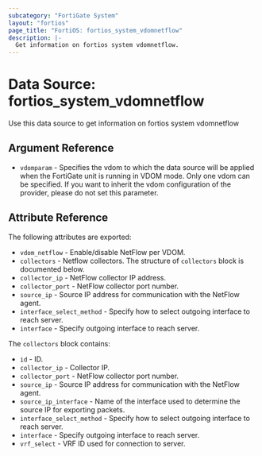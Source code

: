 ```yaml
---
subcategory: "FortiGate System"
layout: "fortios"
page_title: "FortiOS: fortios_system_vdomnetflow"
description: |-
  Get information on fortios system vdomnetflow.
---
```


# Data Source: fortios_system_vdomnetflow
Use this data source to get information on fortios system vdomnetflow

## Argument Reference


* `vdomparam` - Specifies the vdom to which the data source will be applied when the FortiGate unit is running in VDOM mode. Only one vdom can be specified. If you want to inherit the vdom configuration of the provider, please do not set this parameter.


## Attribute Reference

The following attributes are exported:

* `vdom_netflow` - Enable/disable NetFlow per VDOM.
* `collectors` - Netflow collectors. The structure of `collectors` block is documented below.
* `collector_ip` - NetFlow collector IP address.
* `collector_port` - NetFlow collector port number.
* `source_ip` - Source IP address for communication with the NetFlow agent.
* `interface_select_method` - Specify how to select outgoing interface to reach server.
* `interface` - Specify outgoing interface to reach server.

The `collectors` block contains:

* `id` - ID.
* `collector_ip` - Collector IP.
* `collector_port` - NetFlow collector port number.
* `source_ip` - Source IP address for communication with the NetFlow agent.
* `source_ip_interface` - Name of the interface used to determine the source IP for exporting packets.
* `interface_select_method` - Specify how to select outgoing interface to reach server.
* `interface` - Specify outgoing interface to reach server.
* `vrf_select` - VRF ID used for connection to server.

